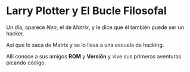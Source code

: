 # Larry Plotter y El Bucle Filosofal
Un día, aparece *Neo*, el de *Matrix*, y le dice que él también puede ser un hacker. 

Así que lo saca de Matrix y se lo lleva a una escuela de hacking.

Allí conoce a sus amigos **ROM** y **Versión** y vive sus primeras aventuras picando código.
